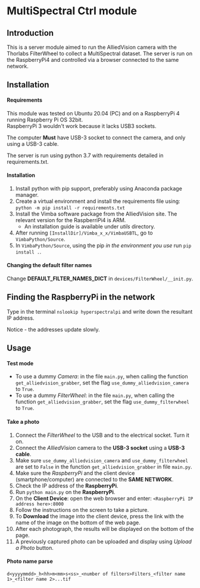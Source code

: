 # MultiSpectral Ctrl module #
## Introduction ##
This is a server module aimed to run the AlliedVision camera with the Thorlabs FilterWheel to collect a MultiSpectral dataset.
The server is run on the RaspberryPi4 and controlled via a browser connected to the same network. 

## Installation ##
#### Requirements ####
This module was tested on Ubuntu 20.04 (PC) and on a RaspberryPi 4 running Raspberry Pi OS 32bit.  
RaspberryPi 3 wouldn't work because it lacks USB3 sockets.

The computer **Must** have USB-3 socket to connect the camera, and only using a USB-3 cable.

The server is run using python 3.7 with requirements detailed in requirements.txt.

#### Installation ####
1. Install python with pip support, preferably using Anaconda package manager.
2. Create a virtual environment and install the requirements file using:
`python -m pip install -r requirements.txt`
3. Install the Vimba software package from the AlliedVision site. 
The relevant version for the RaspberriPi4 is ARM.
    - An installation guide is available under _utils_ directory.
4. After running `[InstallDir]/Vimba_x_x/VimbaUSBTL`, go to `VimbaPython/Source`.
5. In `VimbaPython/Source`, using the pip *in the environment you use* run `pip install .`.
 
 
#### Changing the default filter names ####
Change **DEFAULT_FILTER_NAMES_DICT** in `devices/FilterWheel/__init.py`.

## Finding the RaspberryPi in the network ##
Type in the terminal `nslookip hyperspectralpi` and write down the resultant IP address.

Notice - the addresses update slowly.

## Usage ##
#### Test mode ####
- To use a dummy *Camera*: in the file `main.py`, when calling the function `get_alliedvision_grabber`,
 set the flag `use_dummy_alliedvision_camera` to `True`.
- To  use a dummy *FilterWheel*: in the file `main.py`, when calling the function `get_alliedvision_grabber`,
 set the flag `use_dummy_filterwheel` to `True`.
#### Take a photo ####
1. Connect the *FilterWheel* to the USB and to the electrical socket. Turn it on.
2. Connect the *AlliedVision* camera to the **USB-3 socket** using a **USB-3 cable**.
3. Make sure `use_dummy_alliedvision_camera` and `use_dummy_filterwheel` are set to `False` 
in the function `get_alliedvision_grabber` in file `main.py`.
4. Make sure the *RaspberryPi* and the client device (smartphone/computer) are connected to the **SAME NETWORK**.
5. Check the IP address of the **RaspberryPi**.
6. Run `python main.py` on the **RaspberryPi**.
7. On the **Client Device**: open the web browser and enter:
`<RaspberryPi IP address here>:8000`
8. Follow the instructions on the screen to take a picture.
9. To **Download** the image into the client device, press the link with the name of the image 
    on the bottom of the web page.
10. After each photograph, the results will be displayed on the bottom of the page.
11. A previously captured photo can be uploaded and display using _Upload a Photo_ button.

#### Photo name parse ####
`d<yyyymmdd>_h<hh>m<mm>s<ss>_<number of filters>Filters_<filter name 1>_<filter name 2>...tif`